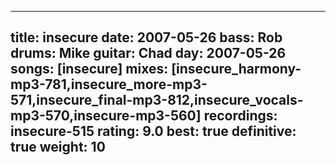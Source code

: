 
---
title: insecure
date: 2007-05-26
bass:	Rob
drums:	Mike
guitar:	Chad
day: 2007-05-26
songs: [insecure]
mixes: [insecure_harmony-mp3-781,insecure_more-mp3-571,insecure_final-mp3-812,insecure_vocals-mp3-570,insecure-mp3-560]
recordings: insecure-515
rating: 9.0
best: true
definitive: true
weight: 10
---
